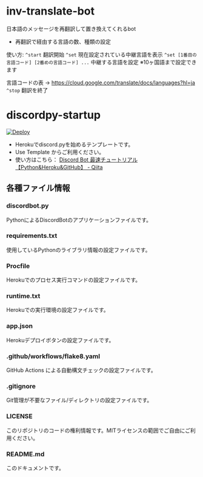 # inv-translate-bot

日本語のメッセージを再翻訳して置き換えてくれるbot

- 再翻訳で経由する言語の数、種類の設定

使い方:
```^start```
翻訳開始
```^set```
現在設定されている中継言語を表示
```^set [1番目の言語コード] [2番めの言語コード] ...```
中継する言語を設定
※10ヶ国語まで設定できます

言語コードの表 → https://cloud.google.com/translate/docs/languages?hl=ja
```^stop```
翻訳を終了

# discordpy-startup

[![Deploy](https://www.herokucdn.com/deploy/button.svg)](https://heroku.com/deploy)

- Herokuでdiscord.pyを始めるテンプレートです。
- Use Template からご利用ください。
- 使い方はこちら： [Discord Bot 最速チュートリアル【Python&Heroku&GitHub】 - Qiita](https://qiita.com/1ntegrale9/items/aa4b373e8895273875a8)

## 各種ファイル情報

### discordbot.py
PythonによるDiscordBotのアプリケーションファイルです。

### requirements.txt
使用しているPythonのライブラリ情報の設定ファイルです。

### Procfile
Herokuでのプロセス実行コマンドの設定ファイルです。

### runtime.txt
Herokuでの実行環境の設定ファイルです。

### app.json
Herokuデプロイボタンの設定ファイルです。

### .github/workflows/flake8.yaml
GitHub Actions による自動構文チェックの設定ファイルです。

### .gitignore
Git管理が不要なファイル/ディレクトリの設定ファイルです。

### LICENSE
このリポジトリのコードの権利情報です。MITライセンスの範囲でご自由にご利用ください。

### README.md
このドキュメントです。
